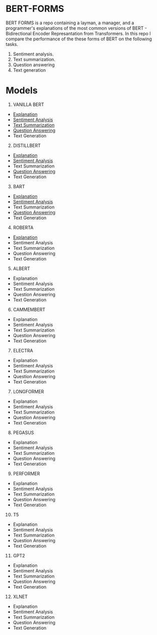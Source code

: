 # BERT-FORMS

BERT FORMS is a repo containing a layman, a manager, and a programmer's explanations of the most common versions of BERT - Bidirectional Encoder Represantation from Transformers.
In this repo I compare the performance of the these forms of BERT on the following tasks.

1. Sentiment analysis.
2. Text summarization. 
3. Question answering
4. Text generation

# Models
1. VANILLA BERT
- [Explanation](https://github.com/KevinLolochum/BERT-MODELS/blob/main/Vanilla_BERT.ipynb)
- [Sentiment Analysis](https://github.com/KevinLolochum/BERT-FORMS/blob/main/BERT_in_PyTorch.ipynb)
- [Text Summarization](https://github.com/KevinLolochum/BERT-MODELS/blob/main/BERT_Text_Summarization.ipynb)
- [Question Answering](https://github.com/KevinLolochum/BERT-MODELS/blob/main/BERT_Fine_tuned_for_Question_Answering.ipynb)
- Text Generation
2. DISTILLBERT
- [Explanation](https://github.com/KevinLolochum/BERT-MODELS/blob/main/DistilBERT.ipynb)
- [Sentiment Analysis](https://github.com/KevinLolochum/BERT-MODELS/blob/main/DistillBERT_For_Sentiment_Analysis_in_PyTorch.ipynb)
- Text Summarization
- [Question Answering](https://github.com/KevinLolochum/BERT-MODELS/blob/main/DistilBERT_Fine_tuned_for_Question_Answering.ipynb)
- Text Generation
3. BART
- [Explanation](https://github.com/KevinLolochum/BERT-MODELS/blob/main/BART_Explanation.ipynb)
- [Sentiment Analysis](https://github.com/KevinLolochum/BERT-MODELS/blob/main/BART_Fine_tuned_for_Sentiment_Analysis_PyTorch.ipynb)
- Text Summarization
- [Question Answering](https://github.com/KevinLolochum/BERT-MODELS/blob/main/BART_Fine_tuned_for_Question_Answering.ipynb)
- Text Generation
4. ROBERTA
- [Explanation](https://github.com/KevinLolochum/BERT-MODELS/blob/main/RoBERTa.ipynb)
- Sentiment Analysis
- Text Summarization
- Question Answering
- Text Generation
5. ALBERT
- Explanation
- Sentiment Analysis
- Text Summarization
- Question Answering
- Text Generation
6. CAMMEMBERT
- Explanation
- Sentiment Analysis
- Text Summarization
- Question Answering
- Text Generation
7. ELECTRA
- Explanation
- Sentiment Analysis
- Text Summarization
- Question Answering
- Text Generation
7. LONGFORMER
- Explanation
- Sentiment Analysis
- Text Summarization
- Question Answering
- Text Generation
8. PEGASUS
- Explanation
- Sentiment Analysis
- Text Summarization
- Question Answering
- Text Generation
9. PERFORMER
- Explanation
- Sentiment Analysis
- Text Summarization
- Question Answering
- Text Generation
10. T5
- Explanation
- Sentiment Analysis
- Text Summarization
- Question Answering
- Text Generation
11. GPT2
- Explanation
- Sentiment Analysis
- Text Summarization
- Question Answering
- Text Generation
12. XLNET
- Explanation
- Sentiment Analysis
- Text Summarization
- Question Answering
- Text Generation
